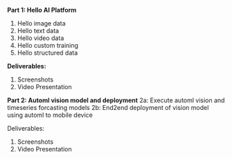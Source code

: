 **Part 1: Hello AI Platform**
1. Hello image data
2. Hello text data
3. Hello video data
4. Hello custom training
5. Hello structured data
 
**Deliverables:**
1. Screenshots
2. Video Presentation

**Part 2: Automl vision model and deployment**
2a: Execute automl vision and timeseries forcasting models
2b: End2end deployment of vision model using automl to mobile device

Deliverables:
1. Screenshots
2. Video Presentation 

